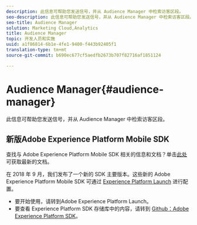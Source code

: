 ```yaml
---
description: 此信息可帮助您发送信号，并从 Audience Manager 中检索访客区段。
seo-description: 此信息可帮助您发送信号，并从 Audience Manager 中检索访客区段。
seo-title: Audience Manager
solution: Marketing Cloud,Analytics
title: Audience Manager
topic: 开发人员和实施
uuid: a1f86814-6b1e-4fe1-9400-f443b92405f1
translation-type: tm+mt
source-git-commit: b690ec677cf5aedfb2673b707f82716af1851124

---
```



# Audience Manager{#audience-manager}

此信息可帮助您发送信号，并从 Audience Manager 中检索访客区段。

## 新版Adobe Experience Platform Mobile SDK

查找与 Adobe Experience Platform Mobile SDK 相关的信息和文档？单击[此处](https://aep-sdks.gitbook.io/docs/)可获取最新的文档。

在 2018 年 9 月，我们发布了一个新的 SDK 主要版本。这些新的 Adobe Experience Platform Mobile SDK 可通过 [Experience Platform Launch](https://www.adobe.com/experience-platform/launch.html) 进行配置。

* 要开始使用，请转到Adobe Experience Platform Launch。
* 要查看 Experience Platform SDK 存储库中的内容，请转到 [Github：Adobe Experience Platform SDK](https://github.com/Adobe-Marketing-Cloud/acp-sdks)。

